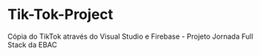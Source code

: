 # Tik-Tok-Project
Cópia do TikTok através do Visual Studio e Firebase - Projeto Jornada Full Stack da EBAC
